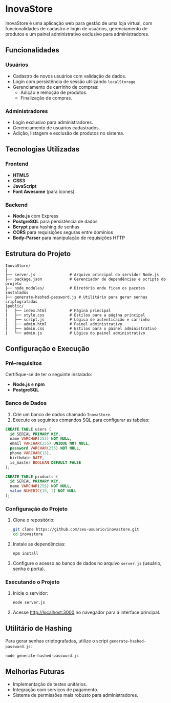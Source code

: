 # InovaStore

InovaStore é uma aplicação web para gestão de uma loja virtual, com funcionalidades de cadastro e login de usuários, gerenciamento de produtos e um painel administrativo exclusivo para administradores.

## Funcionalidades

### Usuários
- Cadastro de novos usuários com validação de dados.
- Login com persistência de sessão utilizando `localStorage`.
- Gerenciamento de carrinho de compras:
  - Adição e remoção de produtos.
  - Finalização de compras.

### Administradores
- Login exclusivo para administradores.
- Gerenciamento de usuários cadastrados.
- Adição, listagem e exclusão de produtos no sistema.

## Tecnologias Utilizadas

### Frontend
- **HTML5**
- **CSS3**
- **JavaScript**
- **Font Awesome** (para ícones)

### Backend
- **Node.js** com Express
- **PostgreSQL** para persistência de dados
- **Bcrypt** para hashing de senhas
- **CORS** para requisições seguras entre domínios
- **Body-Parser** para manipulação de requisições HTTP

## Estrutura do Projeto

```plaintext
InovaStore/
|
├── server.js               # Arquivo principal do servidor Node.js
├── package.json            # Gerenciador de dependências e scripts do projeto
├── node_modules/           # Diretório onde ficam os pacotes instalados
├── generate-hashed-password.js # Utilitário para gerar senhas criptografadas
├public/
|   ├── index.html          # Página principal
|   ├── style.css           # Estilos para a página principal
|   ├── script.js           # Lógica de autenticação e carrinho
|   ├── admin.html          # Painel administrativo
|   ├── admin.css           # Estilos para o painel administrativo
|   └── admin.js            # Lógica do painel administrativo
```

## Configuração e Execução

### Pré-requisitos
Certifique-se de ter o seguinte instalado:
- **Node.js** e **npm**
- **PostgreSQL**

### Banco de Dados
1. Crie um banco de dados chamado `InovaStore`.
2. Execute os seguintes comandos SQL para configurar as tabelas:

```sql
CREATE TABLE users (
  id SERIAL PRIMARY KEY,
  name VARCHAR(255) NOT NULL,
  email VARCHAR(255) UNIQUE NOT NULL,
  password VARCHAR(255) NOT NULL,
  phone VARCHAR(15),
  birthdate DATE,
  is_master BOOLEAN DEFAULT FALSE
);

CREATE TABLE products (
  id SERIAL PRIMARY KEY,
  name VARCHAR(255) NOT NULL,
  value NUMERIC(10, 2) NOT NULL
);
```

### Configuração do Projeto
1. Clone o repositório:
   ```bash
   git clone https://github.com/seu-usuario/inovastore.git
   cd inovastore
   ```
2. Instale as dependências:
   ```bash
   npm install
   ```
3. Configure o acesso ao banco de dados no arquivo `server.js` (usuário, senha e porta).

### Executando o Projeto
1. Inicie o servidor:
   ```bash
   node server.js
   ```
2. Acesse [http://localhost:3000](http://localhost:3000) no navegador para a interface principal.

## Utilitário de Hashing
Para gerar senhas criptografadas, utilize o script `generate-hashed-password.js`:
```bash
node generate-hashed-password.js
```

## Melhorias Futuras
- Implementação de testes unitários.
- Integração com serviços de pagamento.
- Sistema de permissões mais robusto para administradores.

